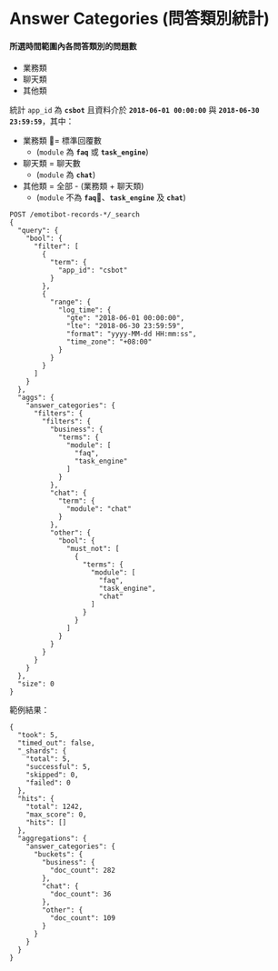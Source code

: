 # Answer Categories (問答類別統計)

#### 所選時間範圍內各問答類別的問題數
- 業務類
- 聊天類
- 其他類

統計 `app_id` 為 **`csbot`** 且資料介於 **`2018-06-01 00:00:00`** 與 **`2018-06-30 23:59:59`**，其中：
- 業務類 = 標準回覆數
    - (`module` 為 **`faq`** 或 **`task_engine`**)
- 聊天類 = 聊天數
    - (`module` 為 **`chat`**)
- 其他類 = 全部 - (業務類 + 聊天類)
    - (`module` 不為 **`faq`**、**`task_engine`** 及 **`chat`**)

```
POST /emotibot-records-*/_search
{
  "query": {
    "bool": {
      "filter": [
        {
          "term": {
            "app_id": "csbot"
          }
        },
        {
          "range": {
            "log_time": {
              "gte": "2018-06-01 00:00:00",
              "lte": "2018-06-30 23:59:59",
              "format": "yyyy-MM-dd HH:mm:ss",
              "time_zone": "+08:00"
            }
          }
        }
      ]
    }
  },
  "aggs": {
    "answer_categories": {
      "filters": {
        "filters": {
          "business": {
            "terms": {
              "module": [
                "faq",
                "task_engine"
              ]
            }
          },
          "chat": {
            "term": {
              "module": "chat"
            }
          },
          "other": {
            "bool": { 
              "must_not": [
                {
                  "terms": {
                    "module": [
                      "faq",
                      "task_engine",
                      "chat"
                    ]
                  }
                }
              ]
            }
          }
        }
      }
    }
  }, 
  "size": 0
}
```

範例結果：

```
{
  "took": 5,
  "timed_out": false,
  "_shards": {
    "total": 5,
    "successful": 5,
    "skipped": 0,
    "failed": 0
  },
  "hits": {
    "total": 1242,
    "max_score": 0,
    "hits": []
  },
  "aggregations": {
    "answer_categories": {
      "buckets": {
        "business": {
          "doc_count": 282
        },
        "chat": {
          "doc_count": 36
        },
        "other": {
          "doc_count": 109
        }
      }
    }
  }
}
```
